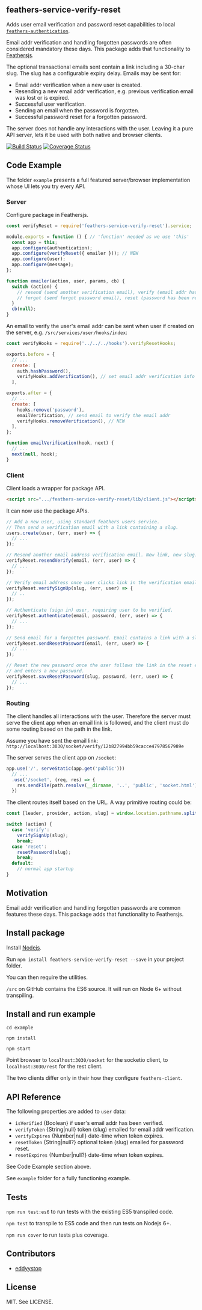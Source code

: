 ## feathers-service-verify-reset
Adds user email verification and password reset capabilities to local
[`feathers-authentication`](http://docs.feathersjs.com/authentication/local.html).

Email addr verification and handling forgotten passwords are often considered mandatory
these days. This package adds that functionality to [Feathersjs](http://docs.feathersjs.com/).

The optional transactional emails sent contain a link including a 30-char slug.
The slug has a configurable expiry delay. Emails may be sent for:

- Email addr verification when a new user is created.
- Resending a new email addr verification, e.g. previous verification email was lost or is expired.
- Successful user verification.
- Sending an email when the password is forgotten.
- Successful password reset for a forgotten password.

The server does not handle any interactions with the user.
Leaving it a pure API server, lets it be used with both native and browser clients.

[![Build Status](https://travis-ci.org/eddyystop/feathers-service-verify-reset.svg?branch=master)](https://travis-ci.org/eddyystop/feathers-service-verify-reset)
[![Coverage Status](https://coveralls.io/repos/github/eddyystop/feathers-service-verify-reset/badge.svg?branch=master)](https://coveralls.io/github/eddyystop/feathers-service-verify-reset?branch=master)

## Code Example

The folder `example` presents a full featured server/browser implementation
whose UI lets you try every API.  

### Server

Configure package in Feathersjs.

```javascript
const verifyReset = require('feathers-service-verify-reset').service;

module.exports = function () { // 'function' needed as we use 'this'
  const app = this;
  app.configure(authentication);
  app.configure(verifyReset({ emailer })); // NEW
  app.configure(user);
  app.configure(message);
};

function emailer(action, user, params, cb) {
  switch (action) {
    // resend (send another verification email), verify (email addr has been verified)
    // forgot (send forgot password email), reset (password has been reset)
  }
  cb(null);
}
```

An email to verify the user's email addr can be sent when user if created on the server,
e.g. `/src/services/user/hooks/index`:

```javascript
const verifyHooks = require('../../../hooks').verifyResetHooks;

exports.before = {
  // ...
  create: [
    auth.hashPassword(),
    verifyHooks.addVerification(), // set email addr verification info
  ],

exports.after = {
  // ...
  create: [
    hooks.remove('password'),
    emailVerification, // send email to verify the email addr
    verifyHooks.removeVerification(), // NEW
  ],
};

function emailVerification(hook, next) {
  // ...
  next(null, hook);
}
```

### Client

Client loads a wrapper for package API.

```html
<script src=".../feathers-service-verify-reset/lib/client.js"></script>
```

It can now use the package APIs.

```javascript
// Add a new user, using standard feathers users service.
// Then send a verification email with a link containing a slug.
users.create(user, (err, user) => {
  // ...
});

// Resend another email address verification email. New link, new slug.
verifyReset.resendVerify(email, (err, user) => {
  // ...
});

// Verify email address once user clicks link in the verification email.
verifyReset.verifySignUp(slug, (err, user) => {
  // ..
});

// Authenticate (sign in) user, requiring user to be verified.
verifyReset.authenticate(email, password, (err, user) => {
  // ...
});

// Send email for a forgotten password. Email contains a link with a slug.
verifyReset.sendResetPassword(email, (err, user) => {
  // ...
});

// Reset the new password once the user follows the link in the reset email
// and enters a new password.
verifyReset.saveResetPassword(slug, password, (err, user) => {
  // ...
});
```

### Routing

The client handles all interactions with the user.
Therefore the server must serve the client app when an email link is followed,
and the client must do some routing based on the path in the link.

Assume you have sent the email link:
`http://localhost:3030/socket/verify/12b827994bb59cacce47978567989e`

The server serves the client app on `/socket`:

```javascript
app.use('/', serveStatic(app.get('public')))
  // ...
  .use('/socket', (req, res) => {
    res.sendFile(path.resolve(__dirname, '..', 'public', 'socket.html'));
  })
```

The client routes itself based on the URL. A way primitive routing could be:

```javascript
const [leader, provider, action, slug] = window.location.pathname.split('/');

switch (action) {
  case 'verify':
    verifySignUp(slug);
    break;
  case 'reset':
    resetPassword(slug);
    break;
  default:
    // normal app startup
}
```

## Motivation

Email addr verification and handling forgotten passwords are common features
these days. This package adds that functionality to Feathersjs.

## Install package

Install [Nodejs](https://nodejs.org/en/).

Run `npm install feathers-service-verify-reset --save` in your project folder.

You can then require the utilities.

`/src` on GitHub contains the ES6 source.
It will run on Node 6+ without transpiling.


## Install and run example

`cd example`

`npm install`

`npm start`

Point browser to `localhost:3030/socket` for the socketio client,
to `localhost:3030/rest` for the rest client.

The two clients differ only in their how they configure `feathers-client`.

## API Reference

The following properties are added to `user` data:

- `isVerified` {Boolean} if user's email addr has been verified.
- `verifyToken` {String|null} token (slug) emailed for email addr verification.
- `verifyExpires` {Number|null} date-time when token expires.
- `resetToken` {String|null?} optional token (slug) emailed for password reset.
- `resetExpires` {Number|null?} date-time when token expires.

See Code Example section above.

See `example` folder for a fully functioning example.

## Tests

`npm run test:es6` to run tests with the existing ES5 transpiled code.

`npm test` to transpile to ES5 code and then run tests on Nodejs 6+.

`npm run cover` to run tests plus coverage.

## Contributors

- [eddyystop](https://github.com/eddyystop)

## License

MIT. See LICENSE.